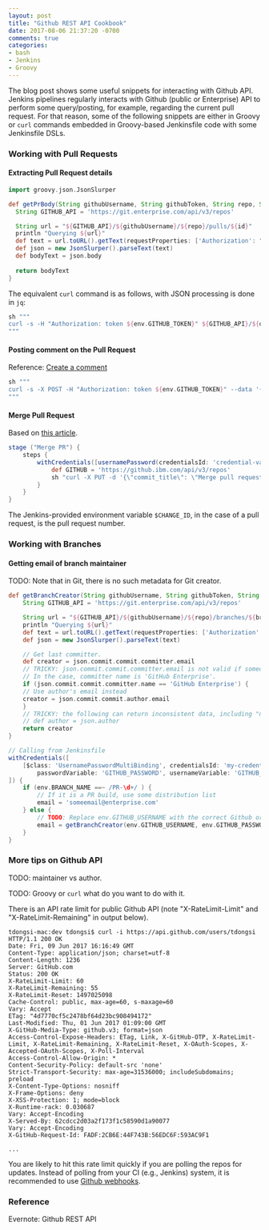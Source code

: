 ```yaml
---
layout: post
title: "Github REST API Cookbook"
date: 2017-08-06 21:37:20 -0700
comments: true
categories: 
- bash
- Jenkins
- Groovy
---
```


The blog post shows some useful snippets for interacting with Github API.
Jenkins pipelines regularly interacts with Github (public or Enterprise) API to perform some query/posting, for example, regarding the current pull request.
For that reason, some of the following snippets are either in Groovy or `curl` commands embedded in Groovy-based Jenkinsfile code with some Jenkinsfile DSLs.

<!--more-->

### Working with Pull Requests

#### Extracting Pull Request details

``` groovy Get PR body text
import groovy.json.JsonSlurper

def getPrBody(String githubUsername, String githubToken, String repo, String id) {
  String GITHUB_API = 'https://git.enterprise.com/api/v3/repos'

  String url = "${GITHUB_API}/${githubUsername}/${repo}/pulls/${id}"
  println "Querying ${url}"
  def text = url.toURL().getText(requestProperties: ['Authorization': "token ${githubToken}"])
  def json = new JsonSlurper().parseText(text)
  def bodyText = json.body
  
  return bodyText
}
```

The equivalent `curl` command is as follows, with JSON processing is done in `jq`:

``` groovy Equivalent curl | jq command in Jenkisfile
sh """
curl -s -H "Authorization: token ${env.GITHUB_TOKEN}" ${GITHUB_API}/${org}/${repo}/pulls/${env.CHANGE_ID} | jq '.body' -r > pr_body.txt
"""
```

#### Posting comment on the Pull Request

Reference: [Create a comment](https://developer.github.com/v3/issues/comments/#create-a-comment)

``` groovy Equivalent curl in Jenkinsfile
sh """
curl -s -X POST -H "Authorization: token ${env.GITHUB_TOKEN}" --data '{"body": "${comment}"}' ${GITHUB_API}/${org}/${repo}/issues/${env.CHANGE_ID}/comments
"""
```

#### Merge Pull Request

Based on [this article](http://www.cloudypoint.com/Tutorials/discussion/jenkins-solved-how-to-merge-a-successful-build-of-a-pull-request-using-a-jenkinsfile/
).

``` groovy Merge pull request
stage ("Merge PR") {
    steps { 
        withCredentials([usernamePassword(credentialsId: 'credential-value', usernameVariable: 'ACCESS_TOKEN_USERNAME', passwordVariable: 'ACCESS_TOKEN_PASSWORD',)]) {
            def GITHUB = 'https://github.ibm.com/api/v3/repos'
            sh "curl -X PUT -d '{\"commit_title\": \"Merge pull request\"}' ${GITHUB}/org-name/repo-name/pulls/${env.CHANGE_ID}/merge?access_token=${env.ACCESS_TOKEN_PASSWORD}"
        }
    }
}
```

The Jenkins-provided environment variable `$CHANGE_ID`, in the case of a pull request, is the pull request number.

### Working with Branches

#### Getting email of branch maintainer

TODO: Note that in Git, there is no such metadata for Git creator.

``` groovy Get email of branch maintainer.
def getBranchCreator(String githubUsername, String githubToken, String repo, String branch) {
    String GITHUB_API = 'https://git.enterprise.com/api/v3/repos'

    String url = "${GITHUB_API}/${githubUsername}/${repo}/branches/${branch}"
    println "Querying ${url}"
    def text = url.toURL().getText(requestProperties: ['Authorization': "token ${githubToken}"])
    def json = new JsonSlurper().parseText(text)

    // Get last committer.
    def creator = json.commit.commit.committer.email
    // TRICKY: json.commit.commit.committer.email is not valid if someone commits from Github web interface.
    // In the case, committer name is 'GitHub Enterprise'.
    if (json.commit.commit.committer.name == 'GitHub Enterprise') {
    // Use author's email instead
    creator = json.commit.commit.author.email
    }
    // TRICKY: the following can return inconsistent data, including "null".
    // def author = json.author
    return creator
}

// Calling from Jenkinsfile
withCredentials([
    [$class: 'UsernamePasswordMultiBinding', credentialsId: 'my-credentials', 
        passwordVariable: 'GITHUB_PASSWORD', usernameVariable: 'GITHUB_USERNAME']
]) {
    if (env.BRANCH_NAME ==~ /PR-\d+/ ) {
        // If it is a PR build, use some distribution list
        email = 'someemail@enterprise.com'
    } else {
        // TODO: Replace env.GITHUB_USERNAME with the correct Github org name.
        email = getBranchCreator(env.GITHUB_USERNAME, env.GITHUB_PASSWORD, 'my_repo', env.BRANCH_NAME)
    }
}  
```

### More tips on Github API

TODO: maintainer vs author.

TODO: Groovy or `curl` what do you want to do with it.

There is an API rate limit for public Github API (note "X-RateLimit-Limit" and "X-RateLimit-Remaining" in output below).

``` plain Github API limit
tdongsi-mac:dev tdongsi$ curl -i https://api.github.com/users/tdongsi
HTTP/1.1 200 OK
Date: Fri, 09 Jun 2017 16:16:49 GMT
Content-Type: application/json; charset=utf-8
Content-Length: 1236
Server: GitHub.com
Status: 200 OK
X-RateLimit-Limit: 60
X-RateLimit-Remaining: 55
X-RateLimit-Reset: 1497025098
Cache-Control: public, max-age=60, s-maxage=60
Vary: Accept
ETag: "4d7770cf5c2478bf64d23bc908494172"
Last-Modified: Thu, 01 Jun 2017 01:09:00 GMT
X-GitHub-Media-Type: github.v3; format=json
Access-Control-Expose-Headers: ETag, Link, X-GitHub-OTP, X-RateLimit-Limit, X-RateLimit-Remaining, X-RateLimit-Reset, X-OAuth-Scopes, X-Accepted-OAuth-Scopes, X-Poll-Interval
Access-Control-Allow-Origin: *
Content-Security-Policy: default-src 'none'
Strict-Transport-Security: max-age=31536000; includeSubdomains; preload
X-Content-Type-Options: nosniff
X-Frame-Options: deny
X-XSS-Protection: 1; mode=block
X-Runtime-rack: 0.030687
Vary: Accept-Encoding
X-Served-By: 62cdcc2d03a2f173f1c58590d1a90077
Vary: Accept-Encoding
X-GitHub-Request-Id: FADF:2CB6E:44F743B:56EDC6F:593AC9F1

...
```

You are likely to hit this rate limit quickly if you are polling the repos for updates.
Instead of polling from your CI (e.g., Jenkins) system, it is recommended to use [Github webhooks](https://developer.github.com/webhooks/creating/).

### Reference

Evernote: Github REST API


